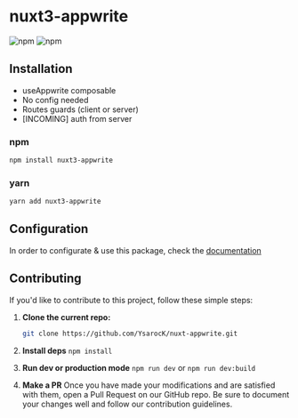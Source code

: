 # nuxt3-appwrite

![npm](https://img.shields.io/npm/dt/nuxt3-appwrite)
![npm](https://img.shields.io/npm/v/nuxt3-appwrite)

## Installation
- useAppwrite composable
- No config needed
- Routes guards (client or server)
- [INCOMING] auth from server

### npm
```bash
npm install nuxt3-appwrite
```
### yarn
```bash 
yarn add nuxt3-appwrite
```

## Configuration
In order to configurate & use this package, check the [documentation](https://nuxt-appwrite.etiennemoureton.fr)

## Contributing
If you'd like to contribute to this project, follow these simple steps:

1. **Clone the current repo:**
   ```bash
   git clone https://github.com/YsarocK/nuxt-appwrite.git

2. **Install deps**
  ```npm install```

3. **Run dev or production mode**
  ```npm run dev``` or ```npm run dev:build```

4. **Make a PR**
  Once you have made your modifications and are satisfied with them, open a Pull Request on our GitHub repo. Be sure to document your changes well and follow our   contribution guidelines.
